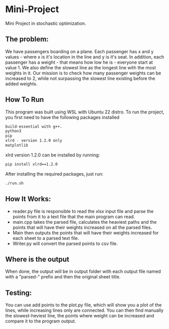 # Mini-Project
Mini Project in stochastic optimization.
## The problem:
We have passengers boarding on a plane. Each passenger has x and y values - where x is it's location in the line and y is it's seat.
In addition, each passenger has a weight - that means how low he is - everyone start at value 1.
We also define the slowest line as the longest line with the most weights in it.
Our mission is to check how many passenger weights can be increased to 2, while not surpassing the slowest line existing before the added weights.
## How To Run
This program was built using WSL with Ubuntu 22 distro.
To run the project, you first need to have the following packages installed
```bash
build-essential with g++.
python3
pip
xlrd - version 1.2.0 only
matplotlib
```
xlrd version 1.2.0 can be installed by running:
```bash
pip install xlrd==1.2.0
```
After installing the required packages, just run:
```bash
./run.sh
```
## How It Works:
* reader.py file is responsible to read the xlsx input file and parse the points from it to a text file that the main program can read.
* main.cpp takes the parsed file, calculates the heaviest paths and the points that will have their weights increased on all the parsed files.
* Main then outputs the points that will have their weights increased for each sheet to a parsed text file.
* Writer.py will convert the parsed points to csv file.

## Where is the output
When done, the output will be in output folder with each output file named with a "parsed-" prefix and then the original sheet title.

## Testing:
You can use add points to the plot.py file, which will show you a plot of the lines, while increasing lines only are connected.
You can then find manually the slowest-heviest line, the points where weight can be increased and compare it to the program output. 
  
